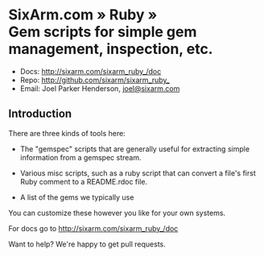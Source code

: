 # SixArm.com » Ruby » <br> Gem scripts for simple gem management, inspection, etc.

* Docs: <http://sixarm.com/sixarm_ruby_/doc>
* Repo: <http://github.com/sixarm/sixarm_ruby_>
* Email: Joel Parker Henderson, <joel@sixarm.com>


## Introduction

There are three kinds of tools here:

  * The "gemspec" scripts that are generally useful for
    extracting simple information from a gemspec stream.

  * Various misc scripts, such as a ruby script that can
    convert a file's first Ruby comment to a README.rdoc file.

  * A list of the gems we typically use

You can customize these however you like for your own systems.

For docs go to <http://sixarm.com/sixarm_ruby_/doc>

Want to help? We're happy to get pull requests.

